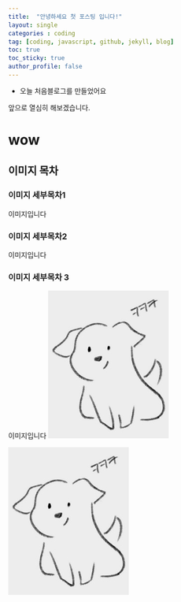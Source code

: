 ```yaml
---
title:  "안녕하세요 첫 포스팅 입니다!"
layout: single
categories : coding
tag: [coding, javascript, github, jekyll, blog]
toc: true
toc_sticky: true
author_profile: false
---
```

* 오늘 처음블로그를 만들었어요

앞으로 열심히 해보겠습니다.

# wow

## 이미지 목차

### 이미지 세부목차1

이미지입니다

### 이미지 세부목차2

이미지입니다

### 이미지 세부목차 3

이미지입니다
![](../images/2022-08-29-first/dog-1665756471121-2.jpg)



![dog](../images/2022-08-29-first/dog.jpg)
